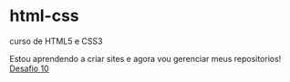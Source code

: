 # html-css
 curso de HTML5 e CSS3 

 Estou aprendendo a criar sites e agora vou gerenciar meus repositorios!
 <a href="https://dev-silva-bruno.github.io/html-css/desafios/desafio10b/andorid.html">Desafio 10 </a>
